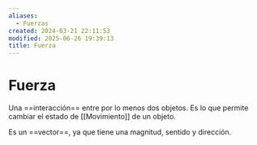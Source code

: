 ```yaml
---
aliases:
  - Fuerzas
created: 2024-03-21 22:11:53
modified: 2025-06-26 19:39:13
title: Fuerza
---
```


# Fuerza

Una ==interacción== entre por lo menos dos objetos. Es lo que permite cambiar el estado de [[Movimiento]] de un objeto.

Es un ==vector==, ya que tiene una magnitud, sentido y dirección.
